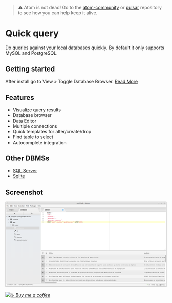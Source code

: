 > :warning: Atom is not dead! Go to the [atom-community](https://github.com/atom-community/atom) or [pulsar](https://github.com/pulsar-edit/pulsar) repository to see how you can help keep it alive.

# Quick query

Do queries against your local databases quickly. By default it only supports MySQL and PostgreSQL.

## Getting started
After install go to View  »  Toggle Database Browser. [Read More ](https://github.com/fabianfiorotto/quick-query/wiki)

## Features
- Visualize query results
- Database browser
- Data Editor
- Multiple connections
- Quick templates for alter/create/drop
- Find table to select
- Autocomplete integration

## Other DBMSs
 - [SQL Server](https://atom.io/packages/quick-query-mssql)
 - [Sqlite](https://atom.io/packages/quick-query-sqlite)

## Screenshot
![](https://raw.githubusercontent.com/fabianfiorotto/quick-query/master/resources/screenshot.png)


[![☕](https://www.buymeacoffee.com/assets/img/BMC-btn-logo.svg) *Buy me a coffee*](https://www.buymeacoffee.com/fabianfiorotto)
